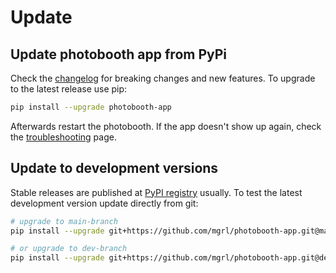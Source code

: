 
# Update

## Update photobooth app from PyPi

Check the  [changelog](https://github.com/mgrl/photobooth-app/blob/main/CHANGELOG.md) for breaking changes and new features.
To upgrade to the latest release use pip:

```zsh
pip install --upgrade photobooth-app
```

Afterwards restart the photobooth.
If the app doesn't show up again, check the [troubleshooting](../support/troubleshooting.md) page.

## Update to development versions

Stable releases are published at [PyPI registry](https://pypi.org/project/photobooth-app/) usually.
To test the latest development version update directly from git:

```sh
# upgrade to main-branch
pip install --upgrade git+https://github.com/mgrl/photobooth-app.git@main

# or upgrade to dev-branch
pip install --upgrade git+https://github.com/mgrl/photobooth-app.git@dev
```
